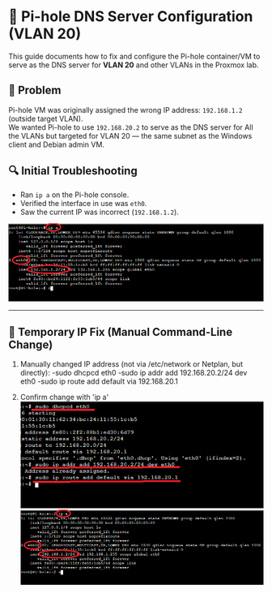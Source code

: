# 🧩 Pi-hole DNS Server Configuration (VLAN 20)

This guide documents how to fix and configure the Pi-hole container/VM to serve as the DNS server for **VLAN 20** and other VLANs in the Proxmox lab.

## 📌 Problem

Pi-hole VM was originally assigned the wrong IP address: `192.168.1.2` (outside target VLAN).  
We wanted Pi-hole to use `192.168.20.2` to serve as the DNS server for All the VLANs but targeted for VLAN 20 — the same subnet as the Windows client and Debian admin VM.

## 🔍 Initial Troubleshooting

- Ran `ip a` on the Pi-hole console.
- Verified the interface in use was `eth0`.
- Saw the current IP was incorrect (`192.168.1.2`).
  
![Pihole IP address before change](1_IP.png)

---


## 🧪 Temporary IP Fix (Manual Command-Line Change)

1. Manually changed IP address (not via /etc/network or Netplan, but directly):
  -sudo dhcpcd eth0
  -sudo ip addr add 192.168.20.2/24 dev eth0
  -sudo ip route add default via 192.168.20.1

2. Confirm change with 'ip a'
![Config_Temp_IP](2_Config_IP.png)
![Confirm Change](3_Confirm.png)

